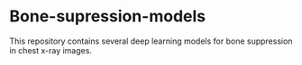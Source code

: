 # Bone-supression-models
This repository contains several deep learning models for bone suppression in chest x-ray images.
